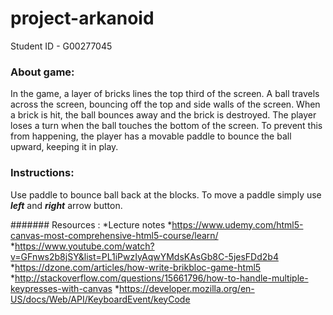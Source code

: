 # project-arkanoid
Student ID - G00277045

### About game: 
In the game, a layer of bricks lines the top third of the screen. A ball travels across the screen, bouncing off the top and side walls of the screen. When a brick is hit, the ball bounces away and the brick is destroyed. The player loses a turn when the ball touches the bottom of the screen. To prevent this from happening, the player has a movable paddle to bounce the ball upward, keeping it in play.
### Instructions:
Use paddle to bounce ball back at the blocks. To move a paddle simply use ***left*** and  ***right*** arrow button.

####### Resources :
*Lecture notes
*https://www.udemy.com/html5-canvas-most-comprehensive-html5-course/learn/
*https://www.youtube.com/watch?v=GFnws2b8jSY&list=PL1iPwzIyAqwYMdsKAsGb8C-5jesFDd2b4
*https://dzone.com/articles/how-write-brikbloc-game-html5
*http://stackoverflow.com/questions/15661796/how-to-handle-multiple-keypresses-with-canvas
*https://developer.mozilla.org/en-US/docs/Web/API/KeyboardEvent/keyCode


